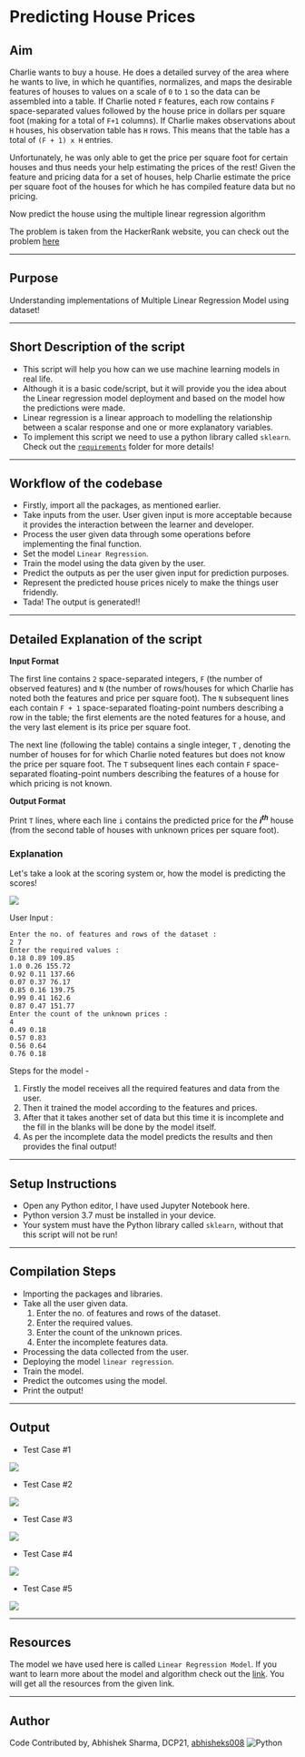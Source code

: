 # Predicting House Prices


## Aim
Charlie wants to buy a house. He does a detailed survey of the area where he wants to live, in which he quantifies, normalizes, and maps the desirable features of houses to values on a scale of `0` to `1` so the data can be assembled into a table. If Charlie noted `F` features, each row contains `F` space-separated values followed by the house price in dollars per square foot (making for a total of `F+1` columns). If Charlie makes observations about `H` houses, his observation table has `H` rows. This means that the table has a total of `(F + 1) x H` entries.

Unfortunately, he was only able to get the price per square foot for certain houses and thus needs your help estimating the prices of the rest! Given the feature and pricing data for a set of houses, help Charlie estimate the price per square foot of the houses for which he has compiled feature data but no pricing.

Now predict the house using the multiple linear regression algorithm

The problem is taken from the HackerRank website, you can check out the problem [here](https://www.hackerrank.com/challenges/predicting-house-prices/problem)

*************************************
## Purpose
Understanding implementations of Multiple Linear Regression Model using dataset!
*************************************
## Short Description of the script
- This script will help you how can we use machine learning models in real life.
- Although it is a basic code/script, but it will provide you the idea about the Linear regression model deployment and based on the model how the predictions were made.
- Linear regression is a linear approach to modelling the relationship between a scalar response and one or more explanatory variables. 
- To implement this script we need to use a python library called `sklearn`. Check out the [`requirements`](https://github.com/abhisheks008/PyAlgo-Tree/blob/patch-2/Machine%20Learning/Predicting%20House%20Prices/requirements.txt) folder for more details!
***************************************
## Workflow of the codebase
- Firstly, import all the packages, as mentioned earlier.
- Take inputs from the user. User given input is more acceptable because it provides the interaction between the learner and developer.
- Process the user given data through some operations before implementing the final function.
- Set the model `Linear Regression`.
- Train the model using the data given by the user.
- Predict the outputs as per the user given input for prediction purposes.
- Represent the predicted house prices nicely to make the things user fridendly.
- Tada! The output is generated!!
***************************************
## Detailed Explanation of the script
**Input Format**

The first line contains `2` space-separated integers, `F` (the number of observed features) and `N` (the number of rows/houses for which Charlie has noted both the features and price per square foot).
The `N` subsequent lines each contain `F + 1` space-separated floating-point numbers describing a row in the table; the first  elements are the noted features for a house, and the very last element is its price per square foot.

The next line (following the table) contains a single integer, `T` , denoting the number of houses for for which Charlie noted features but does not know the price per square foot.
The `T` subsequent lines each contain `F` space-separated floating-point numbers describing the features of a house for which pricing is not known.


**Output Format**

Print `T` lines, where each line `i` contains the predicted price for the **_i<sup>th</sup>_** house (from the second table of houses with unknown prices per square foot).

### Explanation
Let's take a look at the scoring system or, how the model is predicting the scores!

![](https://github.com/abhisheks008/PyAlgo-Tree/blob/patch-2/Machine%20Learning/Predicting%20House%20Prices/Images/lin6.png)

User Input :

```
Enter the no. of features and rows of the dataset : 
2 7
Enter the required values : 
0.18 0.89 109.85
1.0 0.26 155.72
0.92 0.11 137.66
0.07 0.37 76.17
0.85 0.16 139.75
0.99 0.41 162.6
0.87 0.47 151.77
Enter the count of the unknown prices : 
4
0.49 0.18
0.57 0.83
0.56 0.64
0.76 0.18
```
Steps for the model -
1. Firstly the model receives all the required features and data from the user.
2. Then it trained the model according to the features and prices.
3. After that it takes another set of data but this time it is incomplete and the fill in the blanks will be done by the model itself.
4. As per the incomplete data the model predicts the results and then provides the final output!


************************************************************************
## Setup Instructions
- Open any Python editor, I have used Jupyter Notebook here.
- Python version 3.7 must be installed in your device.
- Your system must have the Python library called `sklearn`, without that this script will not be run!

************************************************************************
## Compilation Steps
- Importing the packages and libraries.
- Take all the user given data.
  1. Enter the no. of features and rows of the dataset.
  2. Enter the required values.
  3. Enter the count of the unknown prices.
  4. Enter the incomplete features data.
- Processing the data collected from the user.
- Deploying the model `linear regression`.
- Train the model.
- Predict the outcomes using the model.
- Print the output!
************************************************************************
## Output
- Test Case #1

![](https://github.com/abhisheks008/PyAlgo-Tree/blob/patch-2/Machine%20Learning/Predicting%20House%20Prices/Images/lin1.png)

- Test Case #2

![](https://github.com/abhisheks008/PyAlgo-Tree/blob/patch-2/Machine%20Learning/Predicting%20House%20Prices/Images/lin2.png)

- Test Case #3

![](https://github.com/abhisheks008/PyAlgo-Tree/blob/patch-2/Machine%20Learning/Predicting%20House%20Prices/Images/lin3.png)

- Test Case #4

![](https://github.com/abhisheks008/PyAlgo-Tree/blob/patch-2/Machine%20Learning/Predicting%20House%20Prices/Images/lin4.png)

- Test Case #5

![](https://github.com/abhisheks008/PyAlgo-Tree/blob/patch-2/Machine%20Learning/Predicting%20House%20Prices/Images/lin5.png)

------------------------------------------------
## Resources

The model we have used here is called `Linear Regression Model`. If you want to learn more about the model and algorithm check out the [link](https://scikit-learn.org/stable/modules/generated/sklearn.linear_model.LinearRegression.html). You will get all the resources from the given link.

------------------------------------------------
## Author
Code Contributed by, Abhishek Sharma, DCP21, [abhisheks008](https://github.com/abhisheks008) 
<img alt="Python" src="https://img.shields.io/badge/python%20-%2314354C.svg?&style=for-the-badge&logo=python&logoColor=white"/>
